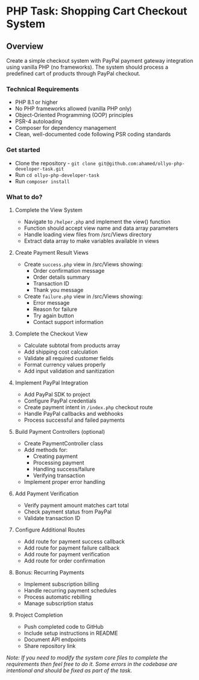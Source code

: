 # PHP Task: Shopping Cart Checkout System

## Overview
Create a simple checkout system with PayPal payment gateway integration using vanilla PHP (no frameworks). The system should process a predefined cart of products through PayPal checkout.

### Technical Requirements
- PHP 8.1 or higher
- No PHP frameworks allowed (vanilla PHP only)
- Object-Oriented Programming (OOP) principles
- PSR-4 autoloading
- Composer for dependency management
- Clean, well-documented code following PSR coding standards

### Get started
- Clone the repository - `git clone git@github.com:ahamed/ollyo-php-developer-task.git`
- Run `cd ollyo-php-developer-task`
- Run `composer install`

### What to do?
1. Complete the View System
   - Navigate to `/helper.php` and implement the view() function
   - Function should accept view name and data array parameters
   - Handle loading view files from /src/Views directory
   - Extract data array to make variables available in views

2. Create Payment Result Views
   - Create `success.php` view in /src/Views showing:
     - Order confirmation message
     - Order details summary
     - Transaction ID
     - Thank you message
   - Create `failure.php` view in /src/Views showing:
     - Error message
     - Reason for failure
     - Try again button
     - Contact support information

3. Complete the Checkout View
   - Calculate subtotal from products array
   - Add shipping cost calculation
   - Validate all required customer fields
   - Format currency values properly
   - Add input validation and sanitization

4. Implement PayPal Integration
   - Add PayPal SDK to project
   - Configure PayPal credentials
   - Create payment intent in `/index.php` checkout route
   - Handle PayPal callbacks and webhooks
   - Process successful and failed payments

5. Build Payment Controllers (optional)
   - Create PaymentController class
   - Add methods for:
     - Creating payment
     - Processing payment
     - Handling success/failure
     - Verifying transaction
   - Implement proper error handling

6. Add Payment Verification
   - Verify payment amount matches cart total
   - Check payment status from PayPal
   - Validate transaction ID

7. Configure Additional Routes
   - Add route for payment success callback
   - Add route for payment failure callback
   - Add route for payment verification
   - Add route for order confirmation

8. Bonus: Recurring Payments
   - Implement subscription billing
   - Handle recurring payment schedules
   - Process automatic rebilling
   - Manage subscription status

9. Project Completion
   - Push completed code to GitHub
   - Include setup instructions in README
   - Document API endpoints
   - Share repository link

*Note: If you need to modify the system core files to complete the requirements then feel free to do it. Some errors in the codebase are intentional and should be fixed as part of the task.*